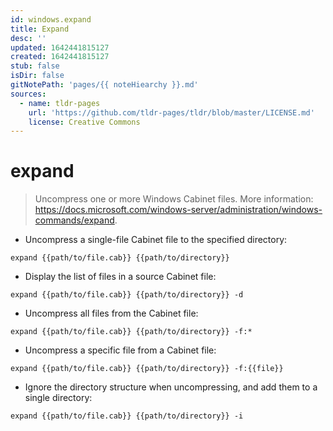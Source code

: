```yaml
---
id: windows.expand
title: Expand
desc: ''
updated: 1642441815127
created: 1642441815127
stub: false
isDir: false
gitNotePath: 'pages/{{ noteHiearchy }}.md'
sources:
  - name: tldr-pages
    url: 'https://github.com/tldr-pages/tldr/blob/master/LICENSE.md'
    license: Creative Commons
---
```

# expand

> Uncompress one or more Windows Cabinet files.
> More information: <https://docs.microsoft.com/windows-server/administration/windows-commands/expand>.

- Uncompress a single-file Cabinet file to the specified directory:

`expand {{path/to/file.cab}} {{path/to/directory}}`

- Display the list of files in a source Cabinet file:

`expand {{path/to/file.cab}} {{path/to/directory}} -d`

- Uncompress all files from the Cabinet file:

`expand {{path/to/file.cab}} {{path/to/directory}} -f:*`

- Uncompress a specific file from a Cabinet file:

`expand {{path/to/file.cab}} {{path/to/directory}} -f:{{file}}`

- Ignore the directory structure when uncompressing, and add them to a single directory:

`expand {{path/to/file.cab}} {{path/to/directory}} -i`

